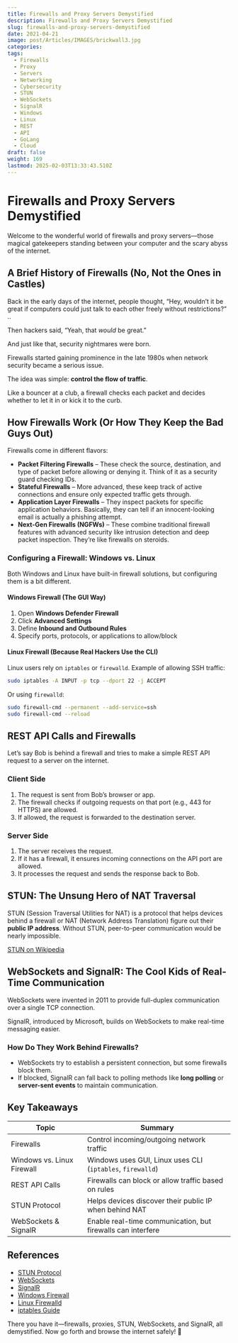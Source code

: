 ```yaml
---
title: Firewalls and Proxy Servers Demystified
description: Firewalls and Proxy Servers Demystified
slug: firewalls-and-proxy-servers-demystified
date: 2021-04-21
image: post/Articles/IMAGES/brickwall3.jpg
categories: 
tags:
  - Firewalls
  - Proxy
  - Servers
  - Networking
  - Cybersecurity
  - STUN
  - WebSockets
  - SignalR
  - Windows
  - Linux
  - REST
  - API
  - GoLang
  - Cloud
draft: false
weight: 169
lastmod: 2025-02-03T13:33:43.510Z
---
```

# Firewalls and Proxy Servers Demystified

Welcome to the wonderful world of firewalls and proxy servers—those magical gatekeepers standing between your computer and the scary abyss of the internet.

## A Brief History of Firewalls (No, Not the Ones in Castles)

Back in the early days of the internet, people thought, “Hey, wouldn’t it be great if computers could just talk to each other freely without restrictions?” ..

Then hackers said, “Yeah, that *would* be great.”

And just like that, security nightmares were born.

Firewalls started gaining prominence in the late 1980s when network security became a serious issue.

The idea was simple: **control the flow of traffic**.

Like a bouncer at a club, a firewall checks each packet and decides whether to let it in or kick it to the curb.

## How Firewalls Work (Or How They Keep the Bad Guys Out)

Firewalls come in different flavors:

* **Packet Filtering Firewalls** – These check the source, destination, and type of packet before allowing or denying it. Think of it as a security guard checking IDs.
* **Stateful Firewalls** – More advanced, these keep track of active connections and ensure only expected traffic gets through.
* **Application Layer Firewalls** – They inspect packets for specific application behaviors. Basically, they can tell if an innocent-looking email is actually a phishing attempt.
* **Next-Gen Firewalls (NGFWs)** – These combine traditional firewall features with advanced security like intrusion detection and deep packet inspection. They’re like firewalls on steroids.

### Configuring a Firewall: Windows vs. Linux

Both Windows and Linux have built-in firewall solutions, but configuring them is a bit different.

#### Windows Firewall (The GUI Way)

1. Open **Windows Defender Firewall**
2. Click **Advanced Settings**
3. Define **Inbound and Outbound Rules**
4. Specify ports, protocols, or applications to allow/block

#### Linux Firewall (Because Real Hackers Use the CLI)

Linux users rely on `iptables` or `firewalld`. Example of allowing SSH traffic:

```sh
sudo iptables -A INPUT -p tcp --dport 22 -j ACCEPT
```

Or using `firewalld`:

```sh
sudo firewall-cmd --permanent --add-service=ssh
sudo firewall-cmd --reload
```

## REST API Calls and Firewalls

Let’s say Bob is behind a firewall and tries to make a simple REST API request to a server on the internet.

### Client Side

1. The request is sent from Bob’s browser or app.
2. The firewall checks if outgoing requests on that port (e.g., 443 for HTTPS) are allowed.
3. If allowed, the request is forwarded to the destination server.

### Server Side

1. The server receives the request.
2. If it has a firewall, it ensures incoming connections on the API port are allowed.
3. It processes the request and sends the response back to Bob.

## STUN: The Unsung Hero of NAT Traversal

STUN (Session Traversal Utilities for NAT) is a protocol that helps devices behind a firewall or NAT (Network Address Translation) figure out their **public IP address**. Without STUN, peer-to-peer communication would be nearly impossible.

[STUN on Wikipedia](https://en.wikipedia.org/wiki/STUN)

## WebSockets and SignalR: The Cool Kids of Real-Time Communication

WebSockets were invented in 2011 to provide full-duplex communication over a single TCP connection.

SignalR, introduced by Microsoft, builds on WebSockets to make real-time messaging easier.

### How Do They Work Behind Firewalls?

* WebSockets try to establish a persistent connection, but some firewalls block them.
* If blocked, SignalR can fall back to polling methods like **long polling** or **server-sent events** to maintain communication.

## Key Takeaways

| Topic                      | Summary                                                     |
| -------------------------- | ----------------------------------------------------------- |
| Firewalls                  | Control incoming/outgoing network traffic                   |
| Windows vs. Linux Firewall | Windows uses GUI, Linux uses CLI (`iptables`, `firewalld`)  |
| REST API Calls             | Firewalls can block or allow traffic based on rules         |
| STUN Protocol              | Helps devices discover their public IP when behind NAT      |
| WebSockets & SignalR       | Enable real-time communication, but firewalls can interfere |

## References

* [STUN Protocol](https://en.wikipedia.org/wiki/STUN)
* [WebSockets](https://en.wikipedia.org/wiki/WebSocket)
* [SignalR](https://en.wikipedia.org/wiki/SignalR)
* [Windows Firewall](https://docs.microsoft.com/en-us/windows/security/threat-protection/windows-firewall/)
* [Linux Firewalld](https://firewalld.org/)
* [iptables Guide](https://netfilter.org/)

There you have it—firewalls, proxies, STUN, WebSockets, and SignalR, all demystified. Now go forth and browse the internet safely! 🚀
